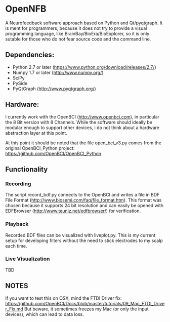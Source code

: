 OpenNFB
==============

A Neurofeedback software approach based on Python and Qt/pyqtgraph.
It is ment for programmers, because it does not try to provide a visual programming language, like BrainBay/BioEra/BioExplorer,
so it is only sutable for those who do not fear source code and the command line.


## Dependencies:

* Python 2.7 or later (https://www.python.org/download/releases/2.7/)
* Numpy 1.7 or later (http://www.numpy.org/)
* SciPy
* PySide
* PyQtGraph (http://www.pyqtgraph.org/)

## Hardware:

I currently work with the OpenBCI (http://www.openbci.com), in particular the 8 Bit version with 8 Channels.
While the software should ideally be modular enough to support other devices, i do not think about a hardware abstraction layer at this point.

At this point it should be noted that the file open_bci_v3.py comes from the original OpenBCI_Python project: https://github.com/OpenBCI/OpenBCI_Python

## Functionality

### Recording

The script record_bdf.py connects to the OpenBCI and writes a file in BDF File Format (http://www.biosemi.com/faq/file_format.htm).
This format was chosen because it supports 24 bit resolution and can easily be opened with EDFBrowser (http://www.teuniz.net/edfbrowser/) for verification.

### Playback

Recorded BDF files can be visualized with liveplot.py.
This is my current setup for developing filters without the need to stick electrodes to my scalp each time.

### Live Visualization

TBD



## NOTES

If you want to test this on OSX, mind the FTDI Driver fix: https://github.com/OpenBCI/Docs/blob/master/tutorials/09_Mac_FTDI_Driver_Fix.md
But beware, it sometimes freezes my Mac (or only the input devices), which can lead to data loss.

